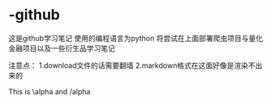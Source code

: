 # -github
这是github学习笔记 使用的编程语言为python
将尝试在上面部署爬虫项目与量化金融项目以及一些衍生品学习笔记

注意点：
1.download文件的话需要翻墙
2.markdown格式在这面好像是渲染不出来的

This is \alpha and /alpha
